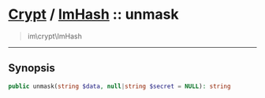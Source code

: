 # [Crypt](crypt.md) / [ImHash](crypt-ImHash.md) :: unmask
 > im\crypt\ImHash
____

## Synopsis
```php
public unmask(string $data, null|string $secret = NULL): string
```
